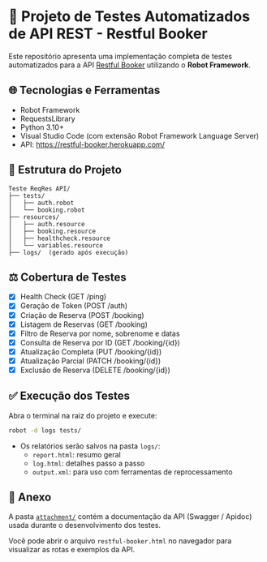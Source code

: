 # 📍 Projeto de Testes Automatizados de API REST - Restful Booker

Este repositório apresenta uma implementação completa de testes automatizados para a API [Restful Booker](https://restful-booker.herokuapp.com/) utilizando o **Robot Framework**.

## 🌐 Tecnologias e Ferramentas
- Robot Framework
- RequestsLibrary
- Python 3.10+
- Visual Studio Code (com extensão Robot Framework Language Server)
- API: https://restful-booker.herokuapp.com/

## 📁 Estrutura do Projeto

```
Teste ReqRes API/
├── tests/
│   ├── auth.robot
│   └── booking.robot
├── resources/
│   ├── auth.resource
│   ├── booking.resource
│   ├── healthcheck.resource
│   └── variables.resource
├── logs/  (gerado após execução)
```

## ⚖️ Cobertura de Testes
- [x] Health Check (GET /ping)
- [x] Geração de Token (POST /auth)
- [x] Criação de Reserva (POST /booking)
- [x] Listagem de Reservas (GET /booking)
- [x] Filtro de Reserva por nome, sobrenome e datas
- [x] Consulta de Reserva por ID (GET /booking/{id})
- [x] Atualização Completa (PUT /booking/{id})
- [x] Atualização Parcial (PATCH /booking/{id})
- [x] Exclusão de Reserva (DELETE /booking/{id})

## ✅ Execução dos Testes

Abra o terminal na raiz do projeto e execute:

```bash
robot -d logs tests/
```

- Os relatórios serão salvos na pasta `logs/`:
  - `report.html`: resumo geral
  - `log.html`: detalhes passo a passo
  - `output.xml`: para uso com ferramentas de reprocessamento

## 📎 Anexo

A pasta [`attachment/`](attachment/) contém a documentação da API (Swagger / Apidoc) usada durante o desenvolvimento dos testes.

Você pode abrir o arquivo `restful-booker.html` no navegador para visualizar as rotas e exemplos da API.
